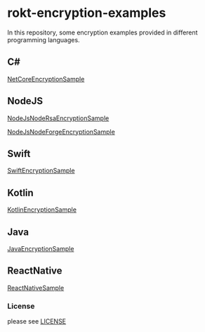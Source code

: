 # rokt-encryption-examples

In this repository, some encryption examples provided in different programming languages.

## C#

[NetCoreEncryptionSample](NetCoreEncryptionSample.cs)

## NodeJS

[NodeJsNodeRsaEncryptionSample](NodeJsNodeRsaEncryptionSample.js)

[NodeJsNodeForgeEncryptionSample](NodeJsNodeForgeEncryptionSample.js)

## Swift

[SwiftEncryptionSample](SwiftEncryptionSample.swift) 

## Kotlin

[KotlinEncryptionSample](KotlinEncryptionSample.kt)

## Java

[JavaEncryptionSample](JavaEncryptionSample.java)

## ReactNative

[ReactNativeSample](ReactNativeSample.js)

### License
please see [LICENSE](LICENSE)